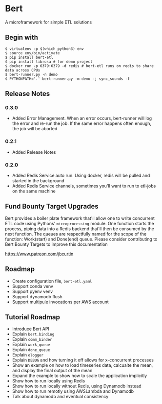 # Bert
A microframework for simple ETL solutions

## Begin with

```
$ virtualenv -p $(which python3) env
$ source env/bin/activate
$ pip install bert-etl
$ pip install librosa # for demo project
$ docker run -p 6379:6379 -d redis # bert-etl runs on redis to share data across CPUs
$ bert-runner.py -n demo
$ PYTHONPATH='.' bert-runner.py -m demo -j sync_sounds -f
```

## Release Notes

### 0.3.0

* Added Error Management. When an error occurs, bert-runner will log the error and re-run the job. If the same error happens often enough, the job will be aborted

### 0.2.1

* Added Release Notes

### 0.2.0

* Added Redis Service auto run. Using docker, redis will be pulled and started in the background
* Added Redis Service channels, sometimes you'll want to run to etl-jobs on the same machine

## Fund Bounty Target Upgrades

Bert provides a boiler plate framework that'll allow one to write concurrent ETL code using Pythons' `microprocessing` module. One function starts the process, piping data into a Redis backend that'll then be consumed by the next function. The queues are respectfully named for the scope of the function: Work(start) and Done(end) queue. Please consider contributing to Bert Bounty Targets to improve this documentation

https://www.patreon.com/jbcurtin


## Roadmap

* Create configuration file, `bert-etl.yaml`
* Support conda venv
* Support pyenv venv
* Support dynamodb flush
* Support multipule invocations per AWS account


## Tutorial Roadmap

* Introduce Bert API
* Explain `bert.binding`
* Explain `comm_binder`
* Explain `work_queue`
* Explain `done_queue`
* Explain `ologger`
* Explain `DEBUG` and how turning it off allows for x-concurrent processes
* Show an example on how to load timeseries data, calcualte the mean, and display the final output of the mean
* Expand the example to show how to scale the application implicitly
* Show how to run locally using Redis
* Show how to run locally without Redis, using Dynamodb instead
* Show how to run remotly using AWSLambda and Dynamodb 
* Talk about dynamodb and eventual consistency

